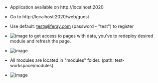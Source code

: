 - Application available on http://localhost:2020
- Go to http://localhost:2020/web/guest
- Use default: test@liferay.com (password - "test") to register
- ![image](https://github.com/Ivansh96/Liferay-practice/assets/128375202/df6ab079-d746-4949-b746-568ebc993afe) to get access to pages with data, you've to redeploy desired module and refresh the page.
- ![image](https://github.com/Ivansh96/Liferay-practice/assets/128375202/8ff2213e-eecc-47cc-aac9-0a295584bf02)

- All modules are located in "modules" folder. (path: test-workspace\modules)
- ![image](https://github.com/Ivansh96/Liferay-practice/assets/128375202/aee9cc0d-c317-4d39-a155-091ad6c386fb)

